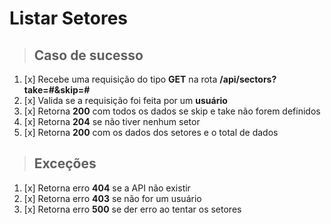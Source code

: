 # Listar Setores

> ## Caso de sucesso

1. [x] Recebe uma requisição do tipo **GET** na rota **/api/sectors?take=#&skip=#**
2. [x] Valida se a requisição foi feita por um **usuário**
3. [x] Retorna **200** com todos os dados se skip e take não forem definidos
4. [x] Retorna **204** se não tiver nenhum setor
5. [x] Retorna **200** com os dados dos setores e o total de dados

> ## Exceções

1. [x] Retorna erro **404** se a API não existir
2. [x] Retorna erro **403** se não for um usuário
3. [x] Retorna erro **500** se der erro ao tentar os setores